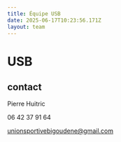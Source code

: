 ```yaml
---
title: Équipe USB
date: 2025-06-17T10:23:56.171Z
layout: team
---
```


# USB



## contact 

Pierre Huitric 

06 42 37 91 64

unionsportivebigoudene@gmail.com

